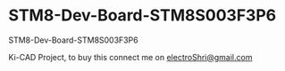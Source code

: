 # STM8-Dev-Board-STM8S003F3P6
STM8-Dev-Board-STM8S003F3P6

Ki-CAD Project, to buy this connect me on electroShri@gmail.com
